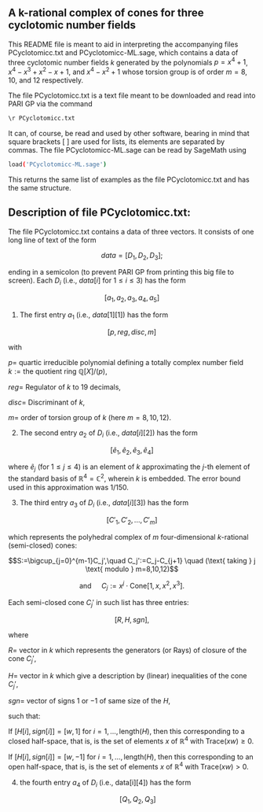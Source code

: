 ## A k-rational complex of cones for three cyclotomic number fields  
  
   This README file is meant to aid in interpreting the accompanying files PCyclotomicc.txt and PCyclotomicc-ML.sage, which contains a data of three cyclotomic number fields $k$ generated by the polynomials $p=x^4+1$, $x^4-x^3+x^2-x+1$, and $x^4-x^2+1$ whose torsion group is of order $m=8$, $10$, and $12$ respectively. 
   
 The file PCyclotomicc.txt is a text file meant to be downloaded and read into PARI GP via the command

 ```bash
 \r PCyclotomicc.txt
 ```
       
It can, of course, be read and used by other software, bearing in mind that square brackets [ ] are used for lists, its elements are separated by commas. The file PCyclotomicc-ML.sage can be read by SageMath using 

 ```bash
 load('PCyclotomicc-ML.sage')
 ```
       
              
This returns the same list of examples as the file PCyclotomicc.txt and has the same structure.

## Description of file PCyclotomicc.txt:

The file PCyclotomicc.txt contains a data of three vectors. It consists of one long line of text of the form 

  $$data = [D_1,D_2,D_3];$$

ending in a semicolon (to prevent PARI GP from printing this big  file to screen). Each $D_i$ (i.e., $data[i]$ for $1\leq i\leq 3$) has the form  

  $$[a_1,a_2,a_3,a_4,a_5]$$

 1. The first entry $a_1$ (i.e., $data[1][1]$) has the form 

   $$[p,reg,disc,m]$$

with 

$p=$ quartic irreducible polynomial defining a totally complex number field  $k:= \text{the quotient ring } \mathbb{Q}[X]/(p)$, 

$reg=$ Regulator of $k$ to 19 decimals,

$disc=$ Discriminant of $k$,

$m=$ order of torsion group of $k$ (here $m=8,10,12$).

 2. The second entry $a_2$ of $D_i$ (i.e., $data[i][2]$) has the form  

   $$[\tilde{e}_1,\tilde{e}_2,\tilde{e}_3,\tilde{e}_4]$$

where $\tilde{e}_j$ (for $1\leq j\leq 4$) is an element of $k$ approximating the $j$-th element of the standard basis of $\mathbb{R}^4 = \mathbb{C}^2$, wherein $k$ is embedded. The error bound used in this approximation was $1/150$. 

 3. The third entry $a_3$ of $D_i$ (i.e., $data[i][3]$) has the form 
 
   $$[C'_1,C'_2,...,C'_m]$$
 
 which represents the polyhedral complex of $m$ four-dimensional $k$-rational (semi-closed) cones:
 
 $$S:=\bigcup_{j=0}^{m-1}C_j',\quad C_j':=C_j-C_{j+1} \quad (\text{ taking } j \text{ modulo } m=8,10,12)$$
 
 $$\text{and } \quad C_j:=x^j\cdot\text{Cone}[1,x,x^2,x^3].$$
    
Each semi-closed cone $C_j'$ in such list has three entries: 
    
  $$[R,H,sgn],$$
    
where
    
 $R=$ vector in $k$ which represents the generators (or Rays) of closure of the cone $C_j'$,
    
 $H=$ vector in $k$ which give a description by (linear) inequalities of the cone $C_j'$,
    
 $sgn=$ vector of signs $1$ or $-1$ of same size of the $H$,
    
 such that:
    
 If $[H[i],sign[i]]=[w,1]$ for $i=1,\ldots,\text{length}(H)$, then this corresponding to a closed half-space, that is, is the set of elements $x$ of $\mathbb{R}^4$ with $\text{Trace}(xw) \geq 0$.
    
 If $[H[i],sign[i]]=[w,-1]$ for $i=1,\ldots,\text{length}(H)$, then this corresponding to an open half-space, that is, is the set of elements  $x$ of $\mathbb{R}^4$ with $\text{Trace}(xw) > 0$.
    
 
 4. the fourth entry $a_4$ of $D_i$ (i.e., data[i][4]) has the form  

      $$[Q_1,Q_2,Q_3]$$


